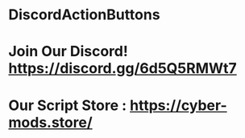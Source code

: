 # DiscordActionButtons
# Join Our Discord! https://discord.gg/6d5Q5RMWt7
# Our Script Store : https://cyber-mods.store/
